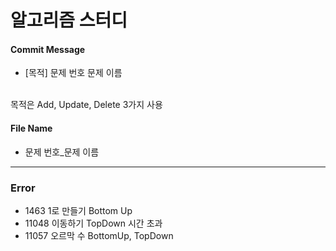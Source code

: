 # 알고리즘 스터디

#### Commit Message
+ [목적] 문제 번호 문제 이름

<br>목적은 Add, Update, Delete 3가지 사용

#### File Name
+ 문제 번호_문제 이름

-----------
### Error
+ 1463 1로 만들기 Bottom Up
+ 11048 이동하기 TopDown 시간 초과
+ 11057 오르막 수 BottomUp, TopDown

